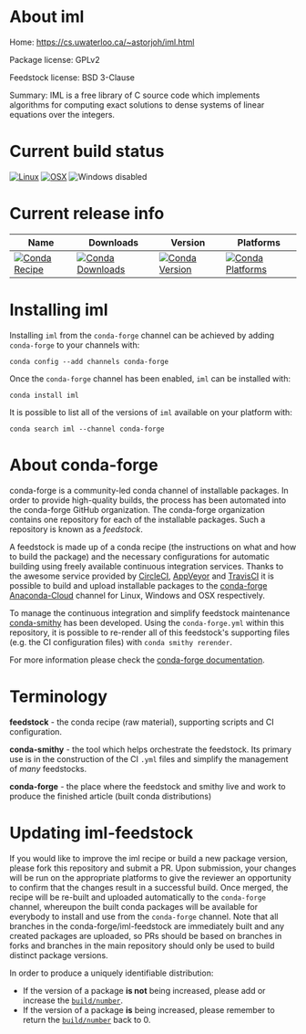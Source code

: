About iml
=========

Home: https://cs.uwaterloo.ca/~astorjoh/iml.html

Package license: GPLv2

Feedstock license: BSD 3-Clause

Summary: IML is a free library of C source code which implements algorithms for computing
exact solutions to dense systems of linear equations over the integers.




Current build status
====================

[![Linux](https://img.shields.io/circleci/project/github/conda-forge/iml-feedstock/master.svg?label=Linux)](https://circleci.com/gh/conda-forge/iml-feedstock)
[![OSX](https://img.shields.io/travis/conda-forge/iml-feedstock/master.svg?label=macOS)](https://travis-ci.org/conda-forge/iml-feedstock)
![Windows disabled](https://img.shields.io/badge/Windows-disabled-lightgrey.svg)

Current release info
====================

| Name | Downloads | Version | Platforms |
| --- | --- | --- | --- |
| [![Conda Recipe](https://img.shields.io/badge/recipe-iml-green.svg)](https://anaconda.org/conda-forge/iml) | [![Conda Downloads](https://img.shields.io/conda/dn/conda-forge/iml.svg)](https://anaconda.org/conda-forge/iml) | [![Conda Version](https://img.shields.io/conda/vn/conda-forge/iml.svg)](https://anaconda.org/conda-forge/iml) | [![Conda Platforms](https://img.shields.io/conda/pn/conda-forge/iml.svg)](https://anaconda.org/conda-forge/iml) |

Installing iml
==============

Installing `iml` from the `conda-forge` channel can be achieved by adding `conda-forge` to your channels with:

```
conda config --add channels conda-forge
```

Once the `conda-forge` channel has been enabled, `iml` can be installed with:

```
conda install iml
```

It is possible to list all of the versions of `iml` available on your platform with:

```
conda search iml --channel conda-forge
```


About conda-forge
=================

conda-forge is a community-led conda channel of installable packages.
In order to provide high-quality builds, the process has been automated into the
conda-forge GitHub organization. The conda-forge organization contains one repository
for each of the installable packages. Such a repository is known as a *feedstock*.

A feedstock is made up of a conda recipe (the instructions on what and how to build
the package) and the necessary configurations for automatic building using freely
available continuous integration services. Thanks to the awesome service provided by
[CircleCI](https://circleci.com/), [AppVeyor](http://www.appveyor.com/)
and [TravisCI](https://travis-ci.org/) it is possible to build and upload installable
packages to the [conda-forge](https://anaconda.org/conda-forge)
[Anaconda-Cloud](http://docs.anaconda.org/) channel for Linux, Windows and OSX respectively.

To manage the continuous integration and simplify feedstock maintenance
[conda-smithy](http://github.com/conda-forge/conda-smithy) has been developed.
Using the ``conda-forge.yml`` within this repository, it is possible to re-render all of
this feedstock's supporting files (e.g. the CI configuration files) with ``conda smithy rerender``.

For more information please check the [conda-forge documentation](https://conda-forge.org/docs/).

Terminology
===========

**feedstock** - the conda recipe (raw material), supporting scripts and CI configuration.

**conda-smithy** - the tool which helps orchestrate the feedstock.
                   Its primary use is in the construction of the CI ``.yml`` files
                   and simplify the management of *many* feedstocks.

**conda-forge** - the place where the feedstock and smithy live and work to
                  produce the finished article (built conda distributions)


Updating iml-feedstock
======================

If you would like to improve the iml recipe or build a new
package version, please fork this repository and submit a PR. Upon submission,
your changes will be run on the appropriate platforms to give the reviewer an
opportunity to confirm that the changes result in a successful build. Once
merged, the recipe will be re-built and uploaded automatically to the
`conda-forge` channel, whereupon the built conda packages will be available for
everybody to install and use from the `conda-forge` channel.
Note that all branches in the conda-forge/iml-feedstock are
immediately built and any created packages are uploaded, so PRs should be based
on branches in forks and branches in the main repository should only be used to
build distinct package versions.

In order to produce a uniquely identifiable distribution:
 * If the version of a package **is not** being increased, please add or increase
   the [``build/number``](http://conda.pydata.org/docs/building/meta-yaml.html#build-number-and-string).
 * If the version of a package **is** being increased, please remember to return
   the [``build/number``](http://conda.pydata.org/docs/building/meta-yaml.html#build-number-and-string)
   back to 0.